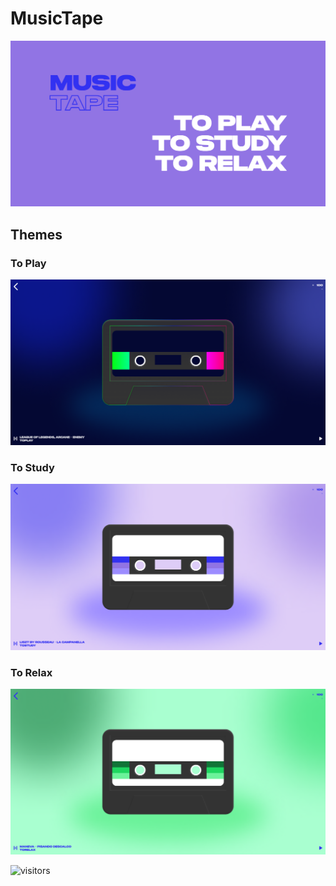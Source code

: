 ﻿# MusicTape

<p align="center">
<img src="src/assets/img/readme/banner.png">
<p>

## Themes

### To Play

<p align="center">
<img src="src/assets/img/readme/toplay.png">
<p>

### To Study

<p align="center">
<img src="src/assets/img/readme/tostudy.png">
<p>

### To Relax

<p align="center">
<img src="src/assets/img/readme/torelax.png">
<p>

 ![visitors](https://visitor-badge.glitch.me/badge?page_id=UlissesJunior/MusicTape&right_color=red)
